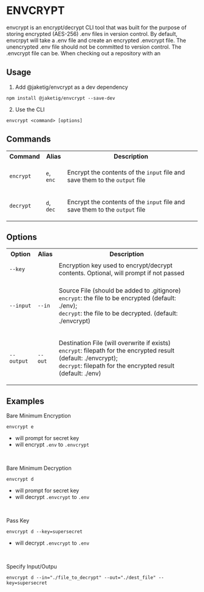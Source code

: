 # ENVCRYPT

envcrypt is an encrypt/decrypt CLI tool that was built for the purpose of storing encrypted (AES-256) .env files in version control. By default, envcrpyt will take a .env file and create an encrypted .envcrypt file. The unencrypted .env file should not be committed to version control. The .envcrypt file can be. When checking out a repository with an 

## Usage

1. Add @jaketig/envcrypt as a dev dependency
```
npm install @jaketig/envcrypt --save-dev
```

2. Use the CLI
```
envcrypt <command> [options] 
```


## Commands

<table>
<tr>
<th>Command</th>
<th>Alias</th>
<th>Description</th>
</tr>
<tr>
<td>

`encrypt`

</td>
<td>

`e`, `enc`

</td>
<td>

Encrypt the contents of the `input` file and save them to the `output` file

</td>
</tr>

<tr>
<td>

`decrypt`

</td>
<td>

`d`, `dec`

</td>
<td>

Encrypt the contents of the `input` file and save them to the `output` file

</td>
</tr>
</table>
 
## Options

<table>
<tr>
<th>Option</th>
<th>Alias</th>
<th>Description</th>
</tr>
<tr>
<td>

`--key`

</td>
<td>
</td>
<td>Encryption key used to encrypt/decrypt contents. Optional, will prompt if not passed</td>
</tr>
<tr>
<td>

`--input`

</td>
<td>

`--in`

</td>
<td>

Source File (should be added to .gitignore) <br/>
`encrypt`: the file to be encrypted (default: ./env); <br/>
`decrypt`: the file to be decrypted. (default: ./envcrypt) 

</td>
</tr>
<tr>
<td>

`--output`

</td>
<td>

`--out`

</td>
<td>

Destination File (will overwrite if exists)<br/>
`encrypt`: filepath for the encrypted result (default: ./envcrypt); <br/>
`decrypt`: filepath for the encrypted result (default: ./env) 

</td>
</tr>
</table>

## Examples


Bare Minimum Encryption
```
envcrypt e
```
- will prompt for secret key
- will encrypt `.env` to  `.envcrypt`

<br/>

Bare Minimum Decryption
```
envcrypt d
```
- will prompt for secret key
- will decrypt `.envcrypt` to  `.env`

<br/>

Pass Key

```
envcrypt d --key=supersecret
```
- will decrypt `.envcrypt` to  `.env`

<br/>


Specify Input/Outpu

```
envcrypt d --in="./file_to_decrypt" --out="./dest_file" --key=supersecret
```


